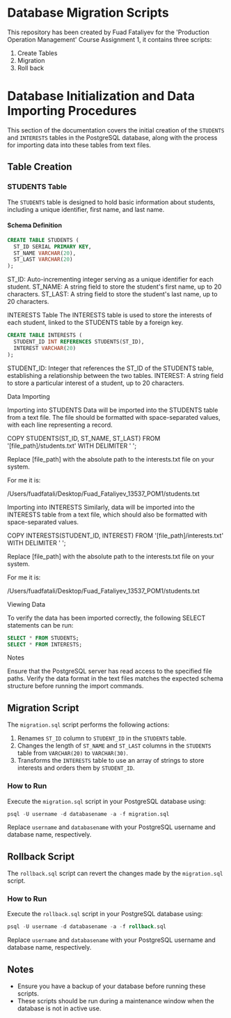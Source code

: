 # Database Migration Scripts

This repository has been created by Fuad Fataliyev for the 'Production Operation Management' Course Assignment 1, it contains three scripts:

1. Create Tables
2. Migration
3. Roll back


# Database Initialization and Data Importing Procedures

This section of the documentation covers the initial creation of the `STUDENTS` and `INTERESTS` tables in the PostgreSQL database, along with the process for importing data into these tables from text files.

## Table Creation

### STUDENTS Table

The `STUDENTS` table is designed to hold basic information about students, including a unique identifier, first name, and last name.

#### Schema Definition

```sql
CREATE TABLE STUDENTS (
  ST_ID SERIAL PRIMARY KEY,
  ST_NAME VARCHAR(20),
  ST_LAST VARCHAR(20)
);
```


ST_ID: Auto-incrementing integer serving as a unique identifier for each student.
ST_NAME: A string field to store the student's first name, up to 20 characters.
ST_LAST: A string field to store the student's last name, up to 20 characters.


INTERESTS Table
The INTERESTS table is used to store the interests of each student, linked to the STUDENTS table by a foreign key.

```sql
CREATE TABLE INTERESTS (
  STUDENT_ID INT REFERENCES STUDENTS(ST_ID),
  INTEREST VARCHAR(20)
);
```


STUDENT_ID: Integer that references the ST_ID of the STUDENTS table, establishing a relationship between the two tables.
INTEREST: A string field to store a particular interest of a student, up to 20 characters.

Data Importing

Importing into STUDENTS
Data will be imported into the STUDENTS table from a text file. The file should be formatted with space-separated values, with each line representing a record.


COPY STUDENTS(ST_ID, ST_NAME, ST_LAST) FROM '[file_path]/students.txt' WITH DELIMITER ' ';


Replace [file_path] with the absolute path to the interests.txt file on your system. 

For me it is:

/Users/fuadfatali/Desktop/Fuad_Fataliyev_13537_POM1/students.txt


Importing into INTERESTS
Similarly, data will be imported into the INTERESTS table from a text file, which should also be formatted with space-separated values.

COPY INTERESTS(STUDENT_ID, INTEREST) FROM '[file_path]/interests.txt' WITH DELIMITER ' ';

Replace [file_path] with the absolute path to the interests.txt file on your system.

For me it is:

/Users/fuadfatali/Desktop/Fuad_Fataliyev_13537_POM1/students.txt


Viewing Data

To verify the data has been imported correctly, the following SELECT statements can be run:

```sql
SELECT * FROM STUDENTS;
SELECT * FROM INTERESTS;
```
Notes

Ensure that the PostgreSQL server has read access to the specified file paths.
Verify the data format in the text files matches the expected schema structure before running the import commands.


## Migration Script

The `migration.sql` script performs the following actions:

1. Renames `ST_ID` column to `STUDENT_ID` in the `STUDENTS` table.
2. Changes the length of `ST_NAME` and `ST_LAST` columns in the `STUDENTS` table from `VARCHAR(20)` to `VARCHAR(30)`.
3. Transforms the `INTERESTS` table to use an array of strings to store interests and orders them by `STUDENT_ID`.

### How to Run

Execute the `migration.sql` script in your PostgreSQL database using:
```sql
psql -U username -d databasename -a -f migration.sql
```

Replace `username` and `databasename` with your PostgreSQL username and database name, respectively.



## Rollback Script

The `rollback.sql` script can revert the changes made by the `migration.sql` script.

### How to Run

Execute the `rollback.sql` script in your PostgreSQL database using:

```sql
psql -U username -d databasename -a -f rollback.sql
```

Replace `username` and `databasename` with your PostgreSQL username and database name, respectively.

## Notes

- Ensure you have a backup of your database before running these scripts.
- These scripts should be run during a maintenance window when the database is not in active use.

